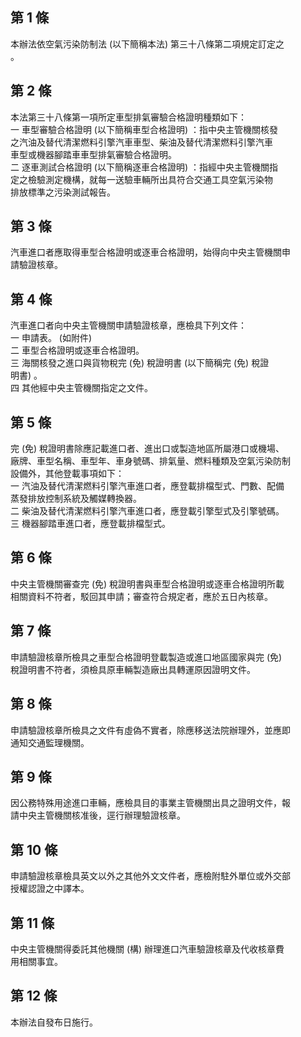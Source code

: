 第 1 條
-------
本辦法依空氣污染防制法 (以下簡稱本法) 第三十八條第二項規定訂定之  
。

第 2 條
-------
本法第三十八條第一項所定車型排氣審驗合格證明種類如下：  
一  車型審驗合格證明 (以下簡稱車型合格證明) ：指中央主管機關核發  
    之汽油及替代清潔燃料引擎汽車車型、柴油及替代清潔燃料引擎汽車  
    車型或機器腳踏車車型排氣審驗合格證明。  
二  逐車測試合格證明 (以下簡稱逐車合格證明) ：指經中央主管機關指  
    定之檢驗測定機構，就每一送驗車輛所出具符合交通工具空氣污染物  
    排放標準之污染測試報告。

第 3 條
-------
汽車進口者應取得車型合格證明或逐車合格證明，始得向中央主管機關申  
請驗證核章。

第 4 條
-------
汽車進口者向中央主管機關申請驗證核章，應檢具下列文件：  
一  申請表。 (如附件)  
二  車型合格證明或逐車合格證明。  
三  海關核發之進口與貨物稅完 (免) 稅證明書 (以下簡稱完 (免) 稅證  
    明書) 。  
四  其他經中央主管機關指定之文件。

第 5 條
-------
完 (免) 稅證明書除應記載進口者、進出口或製造地區所屬港口或機場、  
廠牌、車型名稱、車型年、車身號碼、排氣量、燃料種類及空氣污染防制  
設備外，其他登載事項如下：  
一  汽油及替代清潔燃料引擎汽車進口者，應登載排檔型式、門數、配備  
    蒸發排放控制系統及觸媒轉換器。  
二  柴油及替代清潔燃料引擎汽車進口者，應登載引擎型式及引擎號碼。  
三  機器腳踏車進口者，應登載排檔型式。

第 6 條
-------
中央主管機關審查完 (免) 稅證明書與車型合格證明或逐車合格證明所載  
相關資料不符者，駁回其申請；審查符合規定者，應於五日內核章。

第 7 條
-------
申請驗證核章所檢具之車型合格證明登載製造或進口地區國家與完 (免)  
稅證明書不符者，須檢具原車輛製造廠出具轉運原因證明文件。

第 8 條
-------
申請驗證核章所檢具之文件有虛偽不實者，除應移送法院辦理外，並應即  
通知交通監理機關。

第 9 條
-------
因公務特殊用途進口車輛，應檢具目的事業主管機關出具之證明文件，報  
請中央主管機關核准後，逕行辦理驗證核章。

第 10 條
--------
申請驗證核章檢具英文以外之其他外文文件者，應檢附駐外單位或外交部  
授權認證之中譯本。

第 11 條
--------
中央主管機關得委託其他機關 (構) 辦理進口汽車驗證核章及代收核章費  
用相關事宜。

第 12 條
--------
本辦法自發布日施行。

